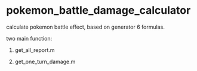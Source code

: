 # pokemon_battle_damage_calculator

calculate pokemon battle effect, based on generator 6 formulas.

two main function:

1) get_all_report.m

2) get_one_turn_damage.m
